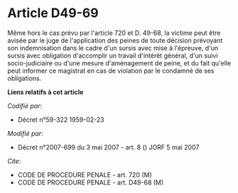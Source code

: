 # Article D49-69

Même hors le cas prévu par l'article 720 et D. 49-68, la victime peut être avisée par le juge de l'application des peines de
toute décision prévoyant son indemnisation dans le cadre d'un sursis avec mise à l'épreuve, d'un sursis avec obligation
d'accomplir un travail d'intérêt général, d'un suivi socio-judiciaire ou d'une mesure d'aménagement de peine, et du fait
qu'elle peut informer ce magistrat en cas de violation par le condamné de ses obligations.

**Liens relatifs à cet article**

_Codifié par_:

  - Décret n°59-322 1959-02-23

_Modifié par_:

  - Décret n°2007-699 du 3 mai 2007 - art. 8 () JORF 5 mai 2007

_Cite_:

  - CODE DE PROCEDURE PENALE - art. 720 (M)
  - CODE DE PROCEDURE PENALE - art. D49-68 (M)
